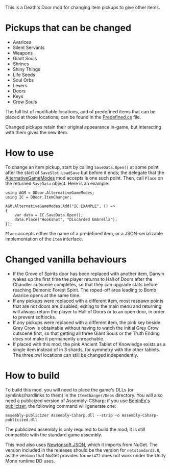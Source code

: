 This is a Death's Door mod for changing item pickups to give other items.

# Pickups that can be changed

- Avarices
- Silent Servants
- Weapons
- Giant Souls
- Shrines
- Shiny Things
- Life Seeds
- Soul Orbs
- Levers
- Doors
- Keys
- Crow Souls

The full list of modifiable locations, and of predefined items that can be
placed at those locations, can be found in the [Predefined.cs][]
file.

Changed pickups retain their original appearance in-game, but
interacting with them gives the new item.

[Predefined.cs]: ./ItemChanger/Predefined.cs

# How to use

To change an item pickup, start by calling `SaveData.Open()` at some
point after the start of `SaveSlot.LoadSave` but before it ends; the
delegate that the [AlternativeGameModes][AGM] mod accepts is one
such point. Then, call `Place` on
the returned `SaveData` object. Here is an example:

    using AGM = DDoor.AlternativeGameModes;
    using IC = DDoor.ItemChanger;

    AGM.AlternativeGameModes.Add("IC EXAMPLE", () =>
    {
        var data = IC.SaveData.Open();
        data.Place("Hookshot", "Discarded Umbrella");
    });
  
`Place` accepts either the name of a predefined item, or a JSON-serializable
implementation of the `Item` interface.

[AGM]: https://github.com/dpinela/DeathsDoor.AlternativeGameModes#how-to-add-modes

# Changed vanilla behaviours

- If the Grove of Spirits door has been replaced with another item,
  Darwin wakes up the first time the player returns to Hall of Doors
  after the Chandler cutscene completes, so that they can upgrade
  stats before reaching Demonic Forest Spirit.
  The roped-off area leading to Bomb Avarice opens at the same time.
- If any pickups were replaced with a different item, most respawn
  points that are not doors are disabled; exiting to the main menu
  and returning will always return the player to Hall of Doors or
  to an open door, in order to prevent softlocks.
- If any pickups were replaced with a different item, the pink key
  beside Grey Crow is obtainable without having to watch the initial
  Grey Crow cutscene first, so that getting all three Giant Souls
  or the Truth Ending does not make it permanently unreachable.
- If placed with this mod, the pink Ancient Tablet of Knowledge
  exists as a single item instead of in 3 shards, for symmetry with
  the other tablets. The three owl locations can still be changed
  independently.

# How to build

To build this mod, you will need to place the game's DLLs (or
symlinks/hardlinks to them) in the `ItemChanger/Deps` directory. You
will also need a publicized version of Assembly-CSharp; if you use
[BepInEx's publicizer][beppub], the following command will generate
one:

    assembly-publicizer Assembly-CSharp.dll --strip -o Assembly-CSharp-publicized.dll

The publicized assembly is only required to build the mod; it is
still compatible with the standard game assembly.

This mod also uses [Newtonsoft.JSON][nsjson], which it imports from
NuGet.
The version included in the releases should be the version for
`netstandard2.0`, as the version that NuGet provides for `net472`
does not work under the Unity Mono runtime DD uses.

[beppub]: https://github.com/BepInEx/BepInEx.AssemblyPublicizer
[nsjson]: https://www.nuget.org/packages/Newtonsoft.Json